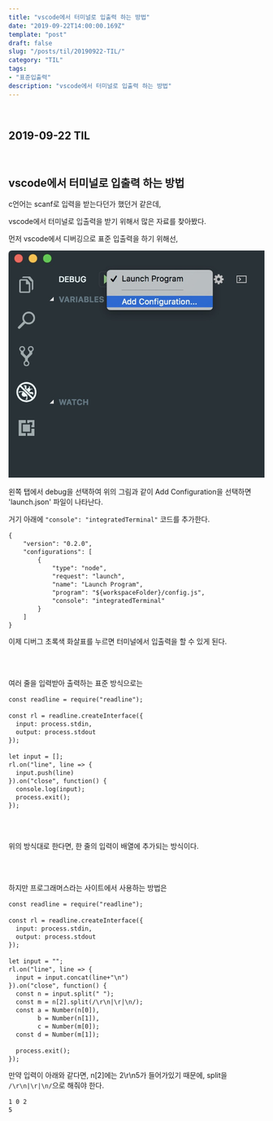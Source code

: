 ```yaml
---
title: "vscode에서 터미널로 입출력 하는 방법"
date: "2019-09-22T14:00:00.169Z"
template: "post"
draft: false
slug: "/posts/til/20190922-TIL/"
category: "TIL"
tags:
- "표준입출력"
description: "vscode에서 터미널로 입출력 하는 방법"
---
```


<br>

## 2019-09-22 TIL

<br>

## vscode에서 터미널로 입출력 하는 방법

c언어는 scanf로 입력을 받는다던가 했던거 같은데,

vscode에서 터미널로 입출력을 받기 위해서 많은 자료를 찾아봤다.

먼저 vscode에서 디버깅으로 표준 입출력을 하기 위해선,

![lauch_json](/media/lauch_json.jpg)

왼쪽 탭에서 debug을 선택하여 위의 그림과 같이 Add Configuration을 선택하면 'launch.json' 파일이 나타난다.

거기 아래에 `"console": "integratedTerminal"` 코드를 추가한다.

```
{
    "version": "0.2.0",
    "configurations": [
        {
            "type": "node",
            "request": "launch",
            "name": "Launch Program",
            "program": "${workspaceFolder}/config.js",
            "console": "integratedTerminal"
        }
    ]
}
```

이제 디버그 초록색 화살표를 누르면 터미널에서 입출력을 할 수 있게 된다.

<br>
<br>


여러 줄을 입력받아 출력하는 표준 방식으로는

```
const readline = require("readline");

const rl = readline.createInterface({
  input: process.stdin,
  output: process.stdout
});

let input = [];
rl.on("line", line => {
  input.push(line)
}).on("close", function() {
  console.log(input);
  process.exit();
});
```

<br>
<br>

위의 방식대로 한다면, 한 줄의 입력이 배열에 추가되는 방식이다.

<br>
<br>

하지만 프로그래머스라는 사이트에서 사용하는 방법은

```
const readline = require("readline");

const rl = readline.createInterface({
  input: process.stdin,
  output: process.stdout
});

let input = "";
rl.on("line", line => {
  input = input.concat(line+"\n")
}).on("close", function() {
  const n = input.split(" ");
  const m = n[2].split(/\r\n|\r|\n/);
  const a = Number(n[0]),
        b = Number(n[1]),
        c = Number(m[0]);
  const d = Number(m[1]);

  process.exit();
});
```

만약 입력이 아래와 같다면, n[2]에는 2\r\n5가 들어가있기 때문에, split을 `/\r\n|\r|\n/`으로 해줘야 한다.

```
1 0 2
5
```
